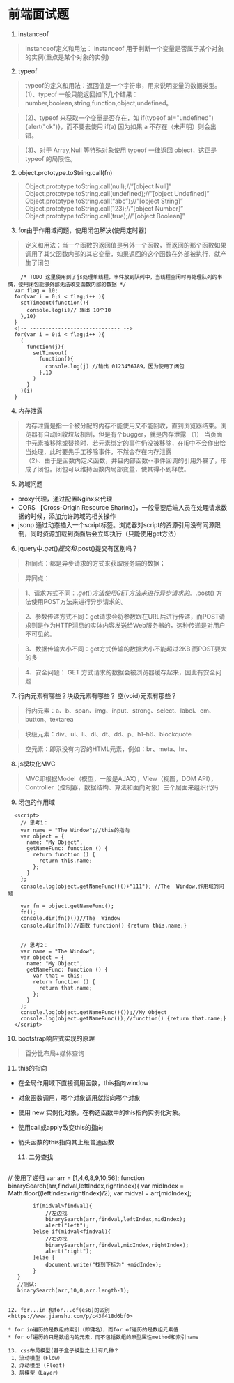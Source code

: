 # 前端面试题

1. instanceof

> Instanceof定义和用法： instanceof 用于判断一个变量是否属于某个对象的实例(重点是某个对象的实例)

2. typeof

> typeof的定义和用法：返回值是一个字符串，用来说明变量的数据类型。
>(1)、typeof 一般只能返回如下几个结果：number,boolean,string,function,object,undefined。

>(2)、typeof 来获取一个变量是否存在，如 if(typeof a!="undefined"){alert("ok")}，而不要去使用 if(a) 因为如果 a 不存在（未声明）则会出错。

>(3)、对于 Array,Null 等特殊对象使用 typeof 一律返回 object，这正是 typeof 的局限性。

2. object.prototype.toString.call(fn)

> Object.prototype.toString.call(null);//”[object Null]”
Object.prototype.toString.call(undefined);//”[object Undefined]”
Object.prototype.toString.call(“abc”);//”[object String]”
Object.prototype.toString.call(123);//”[object Number]”
Object.prototype.toString.call(true);//”[object Boolean]”

3. for由于作用域问题，使用闭包解决(使用定时器)

>定义和用法：当一个函数的返回值是另外一个函数，而返回的那个函数如果调用了其父函数内部的其它变量，如果返回的这个函数在外部被执行，就产生了闭包

```
    /* TODO 这里使用到了js处理单线程，事件放到队列中，当线程空闲时再处理队列的事情，使用闭包能够外部无法改变函数内部的数据 */
  var flag = 10;
  for(var i = 0;i < flag;i++ ){
    setTimeout(function(){
      console.log(i)// 输出 10个10
    },10)
  }  
  <!-- ----------------------------- -->
  for(var i = 0;i < flag;i++ ){
    (
      function(j){
        setTimeout(
          function(){
            console.log(j) //输出 0123456789，因为使用了闭包
          },10
        )
      }
    )(i) 
  }
```

4. 内存泄露

> 内存泄露是指一个被分配的内存不能使用又不能回收，直到浏览器结束。浏览器有自动回收垃圾机制，但是有个bugger，就是内存泄露
（1） 当页面中元素被移除或替换时，若元素绑定的事件仍没被移除，在IE中不会作出恰当处理，此时要先手工移除事件，不然会存在内存泄露  
（2）、由于是函数内定义函数，并且内部函数--事件回调的引用外暴了，形成了闭包。闭包可以维持函数内局部变量，使其得不到释放。

5. 跨域问题

* proxy代理，通过配置Nginx来代理
* CORS 【Cross-Origin Resource Sharing】，一般需要后端人员在处理请求数据的时候，添加允许跨域的相关操作
* jsonp 通过动态插入一个script标签。浏览器对script的资源引用没有同源限制，同时资源加载到页面后会立即执行（只能使用get方法）

6. jquery中$.get()提交和$.post()提交有区别吗？

> 相同点：都是异步请求的方式来获取服务端的数据；

>异同点：

> 1、请求方式不同：$.get() 方法使用GET方法来进行异步请求的。$.post() 方法使用POST方法来进行异步请求的。

>2、参数传递方式不同：get请求会将参数跟在URL后进行传递，而POST请求则是作为HTTP消息的实体内容发送给Web服务器的，这种传递是对用户不可见的。

>3、数据传输大小不同：get方式传输的数据大小不能超过2KB 而POST要大的多

>4、安全问题： GET 方式请求的数据会被浏览器缓存起来，因此有安全问题

7. 行内元素有哪些？块级元素有哪些？ 空(void)元素有那些？

>行内元素：a、b、span、img、input、strong、select、label、em、button、textarea

>块级元素：div、ul、li、dl、dt、dd、p、h1-h6、blockquote

>空元素：即系没有内容的HTML元素，例如：br、meta、hr、

8. js模块化MVC

> MVC即根据Model（模型，一般是AJAX），View（视图，DOM API），Controller（控制器，数据结构、算法和面向对象）三个层面来组织代码

9. 闭包的作用域

```
  <script>
    // 思考1：
    var name = "The Window";//this的指向
    var object = {
      name: "My Object",
      getNameFunc: function () {
        return function () {
          return this.name;
        };
      }
    };
    console.log(object.getNameFunc()()+"111"); //The  Window,作用域的问题

    var fn = object.getNameFunc();
    fn(); 
    console.dir(fn()())//The  Window
    console.dir(fn())//函数 function() {return this.name;}


    // 思考2：
    var name = "The Window";
    var object = {
      name: "My Object",
      getNameFunc: function () {
        var that = this;
        return function () {
          return that.name;
        };
      }
    };
    console.log(object.getNameFunc()());//My Object
    console.log(object.getNameFunc());//function() {return that.name;}
  </script>
  ```

  10. bootstrap响应式实现的原理

  > 百分比布局+媒体查询

  11. this的指向

* 在全局作用域下直接调用函数，this指向window
* 对象函数调用，哪个对象调用就指向哪个对象
* 使用 new 实例化对象，在构造函数中的this指向实例化对象。
* 使用call或apply改变this的指向
* 箭头函数的this指向其上级普通函数

  11. 二分查找

  ```

//  使用了递归
var arr = [1,4,6,8,9,10,56];
       function binarySearch(arr,findval,leftIndex,rightIndex){
            var midIndex = Math.floor((leftIndex+rightIndex)/2);
            var midval = arr[midIndex];

            if(midval>findval){
                //左边找
                binarySearch(arr,findval,leftIndex,midIndex);
                alert("left");
            }else if(midval<findval){
                //右边找
                binarySearch(arr,findval,midIndex,rightIndex);
                alert("right");
            }else {
                document.write("找到下标为" +midIndex);
            }
       }
       //测试:
       binarySearch(arr,10,0,arr.length-1);

  ```

12. for...in 和for...of(es6)的区别 <https://www.jianshu.com/p/c43f418d6bf0>

* for in遍历的是数组的索引（即键名），而for of遍历的是数组元素值
* for of遍历的只是数组内的元素，而不包括数组的原型属性method和索引name

  13. css布局模型(基于盒子模型之上)有几种？
   1、流动模型（Flow）
   2、浮动模型 (Float)
   3、层模型（Layer）
